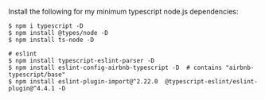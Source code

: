 Install the following for my minimum typescript node.js dependencies:

    $ npm i typescript -D 
    $ npm install @types/node -D
    $ npm install ts-node -D

    # eslint
    $ npm install typescript-eslint-parser -D
    $ npm install eslint-config-airbnb-typescript -D  # contains "airbnb-typescript/base"
    $ npm install eslint-plugin-import@^2.22.0  @typescript-eslint/eslint-plugin@^4.4.1 -D

